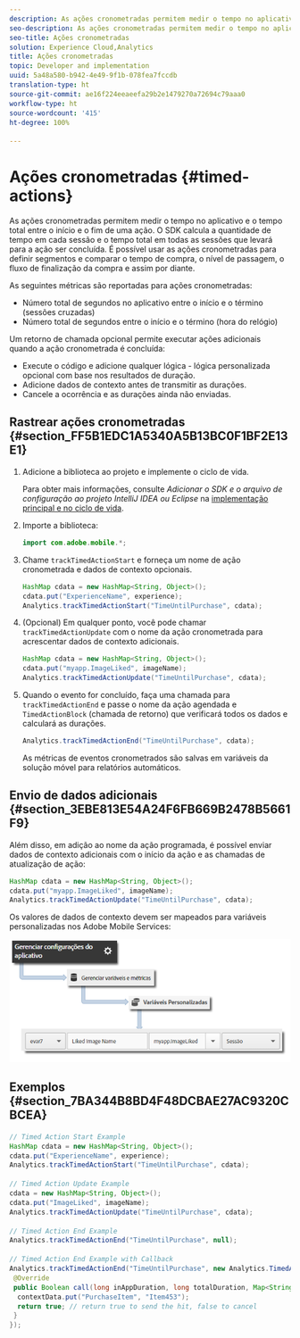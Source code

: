 ```yaml
---
description: As ações cronometradas permitem medir o tempo no aplicativo e o tempo total entre o início e o fim de uma ação. O SDK calcula a quantidade de tempo em cada sessão e o tempo total em todas as sessões que levará para a ação ser concluída. É possível usar as ações cronometradas para definir segmentos e comparar o tempo de compra, o nível de passagem, o fluxo de finalização da compra e assim por diante.
seo-description: As ações cronometradas permitem medir o tempo no aplicativo e o tempo total entre o início e o fim de uma ação. O SDK calcula a quantidade de tempo em cada sessão e o tempo total em todas as sessões que levará para a ação ser concluída. É possível usar as ações cronometradas para definir segmentos e comparar o tempo de compra, o nível de passagem, o fluxo de finalização da compra e assim por diante.
seo-title: Ações cronometradas
solution: Experience Cloud,Analytics
title: Ações cronometradas
topic: Developer and implementation
uuid: 5a48a580-b942-4e49-9f1b-078fea7fccdb
translation-type: ht
source-git-commit: ae16f224eeaeefa29b2e1479270a72694c79aaa0
workflow-type: ht
source-wordcount: '415'
ht-degree: 100%

---
```



# Ações cronometradas {#timed-actions}

As ações cronometradas permitem medir o tempo no aplicativo e o tempo total entre o início e o fim de uma ação. O SDK calcula a quantidade de tempo em cada sessão e o tempo total em todas as sessões que levará para a ação ser concluída. É possível usar as ações cronometradas para definir segmentos e comparar o tempo de compra, o nível de passagem, o fluxo de finalização da compra e assim por diante.

As seguintes métricas são reportadas para ações cronometradas:

* Número total de segundos no aplicativo entre o início e o término (sessões cruzadas)
* Número total de segundos entre o início e o término (hora do relógio)

Um retorno de chamada opcional permite executar ações adicionais quando a ação cronometrada é concluída:

* Execute o código e adicione qualquer lógica - lógica personalizada opcional com base nos resultados de duração.
* Adicione dados de contexto antes de transmitir as durações.
* Cancele a ocorrência e as durações ainda não enviadas.

## Rastrear ações cronometradas {#section_FF5B1EDC1A5340A5B13BC0F1BF2E13E1}

1. Adicione a biblioteca ao projeto e implemente o ciclo de vida.

   Para obter mais informações, consulte *Adicionar o SDK e o arquivo de configuração ao projeto IntelliJ IDEA ou Eclipse* na [implementação principal e no ciclo de vida](/help/android/getting-started/dev-qs.md).
1. Importe a biblioteca:

   ```java
   import com.adobe.mobile.*;
   ```

1. Chame `trackTimedActionStart` e forneça um nome de ação cronometrada e dados de contexto opcionais.

   ```java
   HashMap cdata = new HashMap<String, Object>(); 
   cdata.put("ExperienceName", experience); 
   Analytics.trackTimedActionStart("TimeUntilPurchase", cdata);
   ```

1. (Opcional) Em qualquer ponto, você pode chamar `trackTimedActionUpdate` com o nome da ação cronometrada para acrescentar dados de contexto adicionais.

   ```java
   HashMap cdata = new HashMap<String, Object>(); 
   cdata.put("myapp.ImageLiked", imageName); 
   Analytics.trackTimed​ActionUpdate("TimeUntilPurchase", cdata);
   ```

1. Quando o evento for concluído, faça uma chamada para `trackTimedActionEnd` e passe o nome da ação agendada e `TimedActionBlock` (chamada de retorno) que verificará todos os dados e calculará as durações.

   ```java
   Analytics.trackTimedActionEnd("TimeUntilPurchase", cdata);
   ```

   As métricas de eventos cronometrados são salvas em variáveis da solução móvel para relatórios automáticos.

## Envio de dados adicionais {#section_3EBE813E54A24F6FB669B2478B5661F9}

Além disso, em adição ao nome da ação programada, é possível enviar dados de contexto adicionais com o início da ação e as chamadas de atualização de ação:

```java
HashMap cdata = new HashMap<String, Object>(); 
cdata.put("myapp.ImageLiked", imageName); 
Analytics.trackTimed​ActionUpdate("TimeUntilPurchase", cdata);
```

Os valores de dados de contexto devem ser mapeados para variáveis personalizadas nos Adobe Mobile Services:

![](assets/map-variable-context-ltv.png)

## Exemplos {#section_7BA344B8BD4F48DCBAE27AC9320CBCEA}

```java
// Timed Action Start Example 
HashMap cdata = new HashMap<String, Object>(); 
cdata.put("ExperienceName", experience); 
Analytics.trackTimedActionStart("TimeUntilPurchase", cdata); 
 
// Timed Action Update Example 
cdata = new HashMap<String, Object>(); 
cdata.put("ImageLiked", imageName); 
Analytics.trackTimed​ActionUpdate("TimeUntilPurchase", cdata); 
 
// Timed Action End Example 
Analytics.trackTimedActionEnd("TimeUntilPurchase", null); 
 
// Timed Action End Example with Callback 
Analytics.trackTimedActionEnd("TimeUntilPurchase", new Analytics.TimedActionBlock<Boolean>() { 
 @Override 
 public Boolean call(long inAppDuration, long totalDuration, Map<String, Object> contextData) { 
  contextData.put("PurchaseItem", "Item453"); 
  return true; // return true to send the hit, false to cancel 
 } 
});
```

